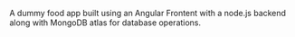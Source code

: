 A dummy food app built using an Angular Frontent with a node.js backend along with MongoDB atlas for database operations.
